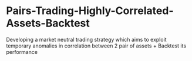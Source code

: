 # Pairs-Trading-Highly-Correlated-Assets-Backtest
Developing a market neutral trading strategy which aims to exploit temporary anomalies in correlation between 2 pair of assets + Backtest its performance

